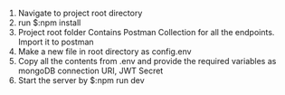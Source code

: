 1. Navigate to project root directory
2. run $:npm install
3. Project root folder Contains Postman Collection for all the endpoints. Import it to postman
4. Make a new file in root directory as config.env
5. Copy all the contents from .env and provide the required variables as mongoDB connection URI, JWT Secret
6. Start the server by $:npm run dev
